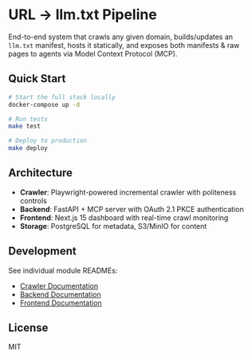 # URL → llm.txt Pipeline

End-to-end system that crawls any given domain, builds/updates an `llm.txt` manifest, hosts it statically, and exposes both manifests & raw pages to agents via Model Context Protocol (MCP).

## Quick Start

```bash
# Start the full stack locally
docker-compose up -d

# Run tests
make test

# Deploy to production
make deploy
```

## Architecture

- **Crawler**: Playwright-powered incremental crawler with politeness controls
- **Backend**: FastAPI + MCP server with OAuth 2.1 PKCE authentication
- **Frontend**: Next.js 15 dashboard with real-time crawl monitoring
- **Storage**: PostgreSQL for metadata, S3/MinIO for content

## Development

See individual module READMEs:
- [Crawler Documentation](./crawler/README.md)
- [Backend Documentation](./backend/README.md)
- [Frontend Documentation](./frontend/README.md)

## License

MIT